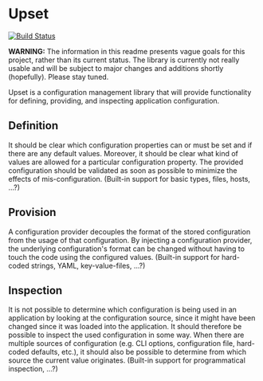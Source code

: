 # Upset

[![Build Status](https://travis-ci.org/jowl/upset.png?branch=master)](https://travis-ci.org/jowl/upset)

**WARNING:** The information in this readme presents vague goals for this
project, rather than its current status. The library is currently not
really usable and will be subject to major changes and additions
shortly (hopefully). Please stay tuned.

Upset is a configuration management library that will provide
functionality for defining, providing, and inspecting application
configuration.

## Definition

It should be clear which configuration properties can or must be set
and if there are any default values. Moreover, it should be clear what
kind of values are allowed for a particular configuration
property. The provided configuration should be validated as soon as
possible to minimize the effects of mis-configuration. (Built-in
support for basic types, files, hosts, ...?)

## Provision

A configuration provider decouples the format of the stored
configuration from the usage of that configuration. By injecting a
configuration provider, the underlying configuration's format can be
changed without having to touch the code using the configured
values. (Built-in support for hard-coded strings, YAML,
key-value-files, ...?)

## Inspection

It is not possible to determine which configuration is being used in
an application by looking at the configuration source, since it might
have been changed since it was loaded into the application. It should
therefore be possible to inspect the used configuration in some
way. When there are multiple sources of configuration (e.g. CLI
options, configuration file, hard-coded defaults, etc.), it should
also be possible to determine from which source the current value
originates. (Built-in support for programmatical inspection, ...?)
